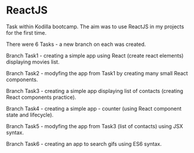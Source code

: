 # ReactJS
Task within Kodilla bootcamp. The aim was to use ReactJS in my projects for the first time.

There were 6 Tasks - a new branch on each was created. 

Branch Task1 - creating a simple app using React (create react elements) displaying movies list. 

Branch Task2 - modyfing the app from Task1 by creating many small React components. 

Branch Task3 - creating a simple app displaying list of contacts (creating React components practice). 

Branch Task4 - creating a simple app - counter (using React component state and lifecycle). 

Branch Task5 - modyfing the app from Task3 (list of contacts) using JSX syntax. 

Branch Task6 - creating an app to search gifs using ES6 syntax.
